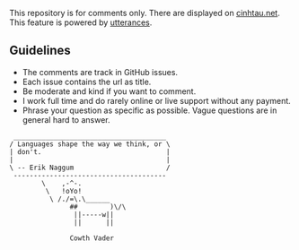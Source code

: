 This repository is for comments only. There are displayed on [cinhtau.net](https://cinhtau.net). This feature is powered by [utterances](https://utteranc.es).

## Guidelines

- The comments are track in GitHub issues.
- Each issue contains the url as title.
- Be moderate and kind if you want to comment.
- I work full time and do rarely online or live support without any payment.
- Phrase your question as specific as possible. Vague questions are in general hard to answer.


```text
 ______________________________________
/ Languages shape the way we think, or \
| don't.                               |
|                                      |
\ -- Erik Naggum                       /
 --------------------------------------
        \    ,-^-.
         \   !oYo!
          \ /./=\.\______
               ##        )\/\
                ||-----w||
                ||      ||

               Cowth Vader
```
